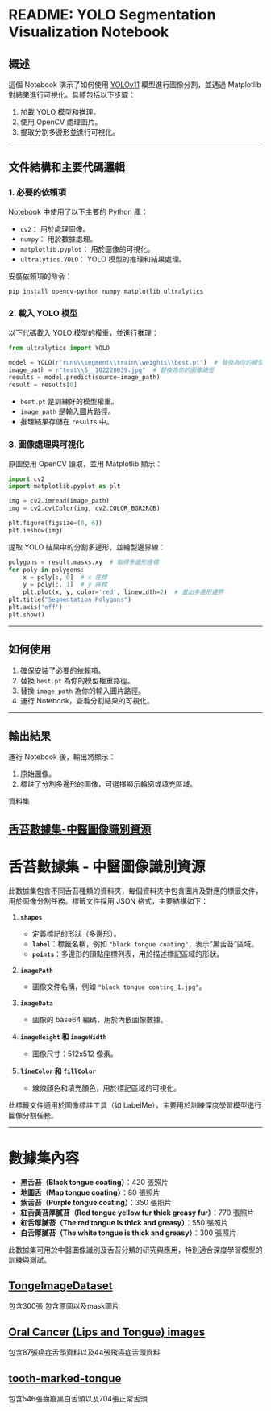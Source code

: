 # README: YOLO Segmentation Visualization Notebook

## 概述

這個 Notebook 演示了如何使用 [YOLOv11](https://github.com/ultralytics/ultralytics) 模型進行圖像分割，並通過 Matplotlib 對結果進行可視化。具體包括以下步驟：
1. 加載 YOLO 模型和推理。
2. 使用 OpenCV 處理圖片。
3. 提取分割多邊形並進行可視化。

---

## 文件結構和主要代碼邏輯

### 1. 必要的依賴項
Notebook 中使用了以下主要的 Python 庫：
- `cv2`： 用於處理圖像。
- `numpy`： 用於數據處理。
- `matplotlib.pyplot`： 用於圖像的可視化。
- `ultralytics.YOLO`： YOLO 模型的推理和結果處理。

安裝依賴項的命令：
```bash
pip install opencv-python numpy matplotlib ultralytics
```

### 2. 載入 YOLO 模型
以下代碼載入 YOLO 模型的權重，並進行推理：
```python
from ultralytics import YOLO

model = YOLO(r"runs\\segment\\train\\weights\\best.pt")  # 替換為你的模型路徑
image_path = r"test\\S__102228039.jpg"  # 替換為你的圖像路徑
results = model.predict(source=image_path)
result = results[0]
```

- `best.pt` 是訓練好的模型權重。
- `image_path` 是輸入圖片路徑。
- 推理結果存儲在 `results` 中。

### 3. 圖像處理與可視化
原圖使用 OpenCV 讀取，並用 Matplotlib 顯示：
```python
import cv2
import matplotlib.pyplot as plt

img = cv2.imread(image_path)
img = cv2.cvtColor(img, cv2.COLOR_BGR2RGB)

plt.figure(figsize=(8, 6))
plt.imshow(img)
```

提取 YOLO 結果中的分割多邊形，並繪製邊界線：
```python
polygons = result.masks.xy  # 取得多邊形座標
for poly in polygons:
    x = poly[:, 0]  # x 座標
    y = poly[:, 1]  # y 座標
    plt.plot(x, y, color='red', linewidth=2)  # 畫出多邊形邊界
plt.title("Segmentation Polygons")
plt.axis('off')
plt.show()
```

---

## 如何使用

1. 確保安裝了必要的依賴項。
2. 替換 `best.pt` 為你的模型權重路徑。
3. 替換 `image_path` 為你的輸入圖片路徑。
4. 運行 Notebook，查看分割結果的可視化。

---

## 輸出結果
運行 Notebook 後，輸出將顯示：
1. 原始圖像。
2. 標註了分割多邊形的圖像，可選擇顯示輪廓或填充區域。

資料集

[舌苔數據集-中醫圖像識別資源](https://gitcode.com/open-source-toolkit/7542e/blob/main/Tongue%20coating%20classification%20%E5%A2%9E%E5%BC%BA.zip)
---

# **舌苔數據集 - 中醫圖像識別資源**

此數據集包含不同舌苔種類的資料夾，每個資料夾中包含圖片及對應的標籤文件，用於圖像分割任務。標籤文件採用 JSON 格式，主要結構如下：

1. **`shapes`**
   - 定義標記的形狀（多邊形）。
   - **`label`**：標籤名稱，例如 `"black tongue coating"`，表示“黑舌苔”區域。
   - **`points`**：多邊形的頂點座標列表，用於描述標記區域的形狀。

2. **`imagePath`**
   - 圖像文件名稱，例如 `"black tongue coating_1.jpg"`。

3. **`imageData`**
   - 圖像的 base64 編碼，用於內嵌圖像數據。

4. **`imageHeight` 和 `imageWidth`**
   - 圖像尺寸：512x512 像素。

5. **`lineColor` 和 `fillColor`**
   - 線條顏色和填充顏色，用於標記區域的可視化。

此標籤文件適用於圖像標註工具（如 LabelMe），主要用於訓練深度學習模型進行圖像分割任務。

---

# **數據集內容**
- **黑舌苔（Black tongue coating）**：420 張照片  
- **地圖舌（Map tongue coating）**：80 張照片  
- **紫舌苔（Purple tongue coating）**：350 張照片  
- **紅舌黃苔厚膩苔（Red tongue yellow fur thick greasy fur）**：770 張照片  
- **紅舌厚膩苔（The red tongue is thick and greasy）**：550 張照片  
- **白舌厚膩苔（The white tongue is thick and greasy）**：300 張照片  

此數據集可用於中醫圖像識別及舌苔分類的研究與應用，特別適合深度學習模型的訓練與測試。


[TongeImageDataset](https://github.com/BioHit/TongeImageDataset/tree/master)
---
包含300張
包含原圖以及mask圖片

[Oral Cancer (Lips and Tongue) images](https://www.kaggle.com/datasets/shivam17299/oral-cancer-lips-and-tongue-images/data)
---
包含87張癌症舌頭資料以及44張飛癌症舌頭資料


[tooth-marked-tongue](https://www.kaggle.com/datasets/clearhanhui/biyesheji?utm_source=chatgpt.com)
---
包含546張齒痕黑白舌頭以及704張正常舌頭